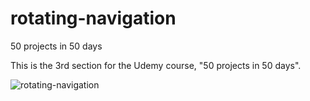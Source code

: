 # rotating-navigation
50 projects in 50 days

This is the 3rd section for the Udemy course, "50 projects in 50 days".

![rotating-navigation](https://user-images.githubusercontent.com/85437491/135723451-a8b2877e-940b-404f-8eef-04e92e9cd4f9.gif)
